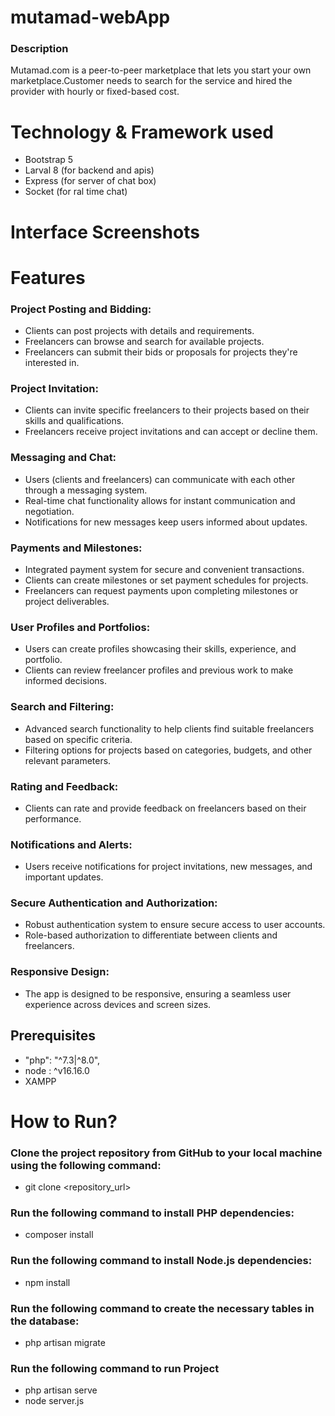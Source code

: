 # mutamad-webApp

### Description

Mutamad.com is a peer-to-peer marketplace that lets you start your own marketplace.Customer needs to search for the service and hired the provider with hourly or fixed-based cost.


# Technology & Framework used
- Bootstrap 5
- Larval 8 (for backend and apis)
- Express (for server of chat box)
- Socket (for ral time chat)
# Interface Screenshots



# Features
### Project Posting and Bidding:

- Clients can post projects with details and requirements.
- Freelancers can browse and search for available projects.
- Freelancers can submit their bids or proposals for projects they're interested in.
### Project Invitation:

- Clients can invite specific freelancers to their projects based on their skills and qualifications.
- Freelancers receive project invitations and can accept or decline them.
### Messaging and Chat:

- Users (clients and freelancers) can communicate with each other through a messaging system.
- Real-time chat functionality allows for instant communication and negotiation.
- Notifications for new messages keep users informed about updates.
### Payments and Milestones:

- Integrated payment system for secure and convenient transactions.
- Clients can create milestones or set payment schedules for projects.
- Freelancers can request payments upon completing milestones or project deliverables.
### User Profiles and Portfolios:

- Users can create profiles showcasing their skills, experience, and portfolio.
- Clients can review freelancer profiles and previous work to make informed decisions.

### Search and Filtering:

- Advanced search functionality to help clients find suitable freelancers based on specific criteria.
- Filtering options for projects based on categories, budgets, and other relevant parameters.
### Rating and Feedback:

- Clients can rate and provide feedback on freelancers based on their performance.

### Notifications and Alerts:

- Users receive notifications for project invitations, new messages, and important updates.

### Secure Authentication and Authorization:

- Robust authentication system to ensure secure access to user accounts.
- Role-based authorization to differentiate between clients and freelancers.
### Responsive Design:

- The app is designed to be responsive, ensuring a seamless user experience across devices and screen sizes.

## Prerequisites
- "php": "^7.3|^8.0",
- node : ^v16.16.0
- XAMPP
# How to Run?
### Clone the project repository from GitHub to your local machine using the following command:

- git clone <repository_url>
###  Run the following command to install PHP dependencies:

- composer install
### Run the following command to install Node.js dependencies:

- npm install
### Run the following command to create the necessary tables in the database:

- php artisan migrate

### Run the following command to run Project
- php artisan serve
- node server.js



